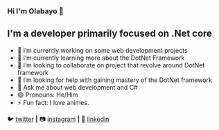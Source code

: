 ### Hi I'm Olabayo 👋

## I'm a developer primarily focused on .Net core

- 🔭 I’m currently working on some web development projects
- 🌱 I’m currently learning more about the DotNet Framework
- 👯 I’m looking to collaborate on project that revolve around DotNet framework
- 🤔 I’m looking for help with gaining mastery of the DotNet framework
- 💬 Ask me about web development and C#
- 😄 Pronouns: He/Him
- ⚡ Fun fact: I love animes.

 
🐦 [twitter][twitter] **|** 
📷 [instagram][instagram] **|** 
👔 [linkedin][linkedin]

[twitter]: https://twitter.com/Theophilus125
[instagram]: https://www.instagram.com/olabayobalogun/
[linkedin]: https://www.linkedin.com/in/olabayo-balogun-9a1207166/
